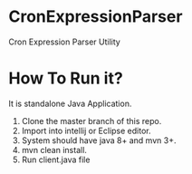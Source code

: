 # CronExpressionParser
Cron Expression Parser Utility

# How To Run it?
It is standalone Java Application.
1. Clone the master branch of this repo.
2. Import into intellij or Eclipse editor.
3. System should have java 8+ and mvn 3+.
4. mvn clean install.
5. Run client.java file
